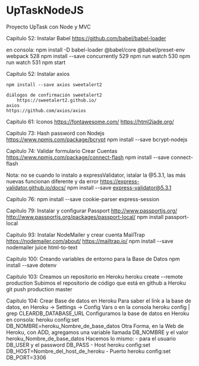 # UpTaskNodeJS
Proyecto UpTask con Node y MVC



Capitulo 52:
    Instalar Babel
    https://github.com/babel/babel-loader

en consola:
 npm install -D babel-loader @babel/core @babel/preset-env webpack
  528  npm install --save concurrently
  529  npm run watch
  530  npm run watch
  531  npm start

Capitulo 52:
    Instalar axios

    npm install --save axios sweetalert2

    diálogos de confirmación sweetalert2
        https://sweetalert2.github.io/
    axios
    https://github.com/axios/axios

Capitulo 61:
    Iconos
    https://fontawesome.com/
    https://html2jade.org/

Capitulo 73:
    Hash password con Nodejs
    https://www.npmjs.com/package/bcrypt
    npm install --save bcrypt-nodejs

Capitulo 74:
    Validar formulario Crear Cuentas
    https://www.npmjs.com/package/connect-flash
    npm install --save connect-flash

Nota: no se cuando lo instalo a expressValidator, istalar la @5.3.1, las más nuevas funcionan diferente y da error
    https://express-validator.github.io/docs/
    npm install --save express-validator@5.3.1 

Capitulo 76:
    npm install --save cookie-parser express-session

Capitulo 79:
    Instalar y configurar Passport
    http://www.passportjs.org/
    http://www.passportjs.org/packages/passport-local/
    npm install passport-local
    
Capitulo 93:
    Instalar NodeMailer y crear cuenta MailTrap
    https://nodemailer.com/about/
    https://mailtrap.io/
    npm install --save nodemailer juice html-to-text


Capitulo 100:
    Creando variables de entorno para la Base de Datos
    npm install --save dotenv

Capitulo 103:
    Creamos un repositorio en Heroku
    heroku create --remote production
    Subimos el repositorio de código que está en github a Heroku
    git push production master

Capitulo 104:
    Crear Base de datos en Heroku
    Para saber el link a la base de datos, en Heroku -> Settings -> Config Vars o en la consola
    heroku config | grep CLEARDB_DATABASE_URL
    Configuramos la base de datos en Heroku en consola:
    heroku config:set DB_NOMBRE=heroku_Nombre_de_base_datos
    Otra Forma, en la Web de Heroku, con ADD, agregamos una variable llamada DB_NOMBRE y el valor heroku_Nombre_de_base_datos
    Hacemos lo mismo:
    - para el usuario DB_USER y el password DB_PASS 
    - Host heroku config:set DB_HOST=Nombre_del_host_de_heroku
    - Puerto heroku config:set DB_PORT=3306 
